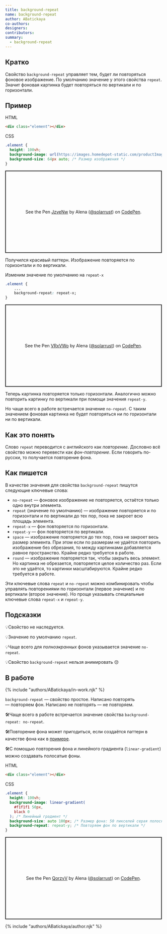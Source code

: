 ```yaml
---
title: background-repeat
name: background-repeat
author: ABatickaya
co-authors:
designers:
contributors:
summary:
  - background-repeat
---
```


## Кратко

Свойство `background-repeat` управляет тем, будет ли повторяться фоновое изображение. По умолчанию значение у этого свойства `repeat`. Значит фоновая картинка будет повторяться по вертикали и по горизонтали.

## Пример

HTML

```html
<div class="element"></div>
```

CSS

```css
.element {
  height: 100vh;
  background-image: url(https://images.homedepot-static.com/productImages/3e6f74e5-e705-4f37-b2ce-e2db91463d70/svn/york-wallcoverings-wallpaper-dy0208-64_1000.jpg);
  background-size: 64px auto; /* Размер изображения */
}
```

<p class="codepen" data-height="265" data-theme-id="light" data-default-tab="css,result" data-user="solarrust" data-slug-hash="JzveNw" style="height: 265px; box-sizing: border-box; display: flex; align-items: center; justify-content: center; border: 2px solid; margin: 1em 0; padding: 1em;" data-pen-title="JzveNw">
  <span>See the Pen <a href="https://codepen.io/solarrust/pen/JzveNw">
  JzveNw</a> by Alena (<a href="https://codepen.io/solarrust">@solarrust</a>)
  on <a href="https://codepen.io">CodePen</a>.</span>
</p>

Получился красивый паттерн. Изображение повторяется по горизонтали и по вертикали.

Изменим значение по умолчанию на `repeat-x`

```css
.element {
	...
	background-repeat: repeat-x;
}
```

<p class="codepen" data-height="265" data-theme-id="light" data-default-tab="css,result" data-user="solarrust" data-slug-hash="VRxVWo" style="height: 265px; box-sizing: border-box; display: flex; align-items: center; justify-content: center; border: 2px solid; margin: 1em 0; padding: 1em;" data-pen-title="VRxVWo">
  <span>See the Pen <a href="https://codepen.io/solarrust/pen/VRxVWo">
  VRxVWo</a> by Alena (<a href="https://codepen.io/solarrust">@solarrust</a>)
  on <a href="https://codepen.io">CodePen</a>.</span>
</p>

Теперь картинка повторяется только горизонтали. Аналогично можно повторить картинку по вертикали при помощи значения `repeat-y`.

Но чаще всего в работе встречается значение `no-repeat`. С таким значением фоновая картинка не будет повторяться ни по горизонтали ни по вертикали.

## Как это понять

Слово `repeat` переводится с английского как _повторение_. Дословно всё свойство можно перевести как _фон-повторение_. Если говорить по-русски, то получается повторение фона.

## Как пишется

В качестве значения для свойства `background-repeat` пишутся следующие ключевые слова:

- `no-repeat` — фоновое изображение не повторяется, остаётся только одно внутри элемента.
- `repeat` (значение по умолчанию) — изображение повторяется и по горизонтали и по вертикали до тех пор, пока не закроет всю площадь элемента.
- `repeat-x` — фон повторяется по горизонтали.
- `repeat-y` — фон повторяется по вертикали.
- `space` — изображение повторяется до тех пор, пока не закроет весь размер элемента. При этом если по размерам не удаётся повторить изображение без обрезания, то между картинками добавляется равное пространство. Крайне редко требуется в работе.
- `round` — изображение повторяется так, чтобы закрыть весь элемент. Но картинка не обрезается, повторяется целое количество раз. Если это не удаётся, то картинки масштабируются. Крайне редко требуется в работе.

Эти ключевые слова `repeat` и `no-repeat` можно комбинировать чтобы управлять повторениями по горизонтали (первое значение) и по вертикали (второе значение). Но проще указывать специальные ключевые слова `repeat-x` и `repeat-y`.

## Подсказки

💡Свойство не наследуется.

💡Значение по умолчанию `repeat`.

💡Чаще всего для _полноэкранных_ фонов указывается значение `no-repeat`.

💡Свойство `background-repeat` нельзя анимировать 😒

## В работе

{% include "authors/ABatickaya/in-work.njk" %}

`background-repeat` — свойство простое. Написано повторять — повторяем фон. Написано не повторять — не повторяем.

🛠Чаще всего в работе встречается значение свойства `background-repeat: no-repeat`.

🛠Повторение фона может пригодиться, если создаётся паттерн в качестве фона как в [примере]().

🛠С помощью повторения фона и линейного градиента (`linear-gradient`) можно создавать полосатые фоны.

HTML

```html
<div class="element"></div>
```

CSS

```css
.element {
  height: 100vh;
  background-image: linear-gradient(
    #f1f1f1 50px,
    black 0
  ); /* Линейный градиент */
  background-size: auto 100px; /* Размер фона: 50 пикселей серая полоска + 50 пикселей чёрная полоска */
  background-repeat: repeat-y; /* Повторяем фон по вертикали */
}
```

<p class="codepen" data-height="265" data-theme-id="light" data-default-tab="css,result" data-user="solarrust" data-slug-hash="QorzvV" style="height: 265px; box-sizing: border-box; display: flex; align-items: center; justify-content: center; border: 2px solid; margin: 1em 0; padding: 1em;" data-pen-title="QorzvV">
  <span>See the Pen <a href="https://codepen.io/solarrust/pen/QorzvV">
  QorzvV</a> by Alena (<a href="https://codepen.io/solarrust">@solarrust</a>)
  on <a href="https://codepen.io">CodePen</a>.</span>
</p>
<script async src="https://static.codepen.io/assets/embed/ei.js"></script>

{% include "authors/ABatickaya/author.njk" %}

